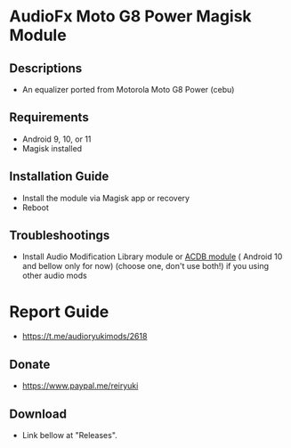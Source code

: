# AudioFx Moto G8 Power Magisk Module

## Descriptions
- An equalizer ported from Motorola Moto G8 Power (cebu)

## Requirements
- Android 9, 10, or 11
- Magisk installed

## Installation Guide
- Install the module via Magisk app or recovery
- Reboot

## Troubleshootings
- Install Audio Modification Library module or [ACDB module](https://t.me/viperatmos) ( Android 10 and bellow only for now) (choose one, don't use both!) if you using other audio mods

# Report Guide
- https://t.me/audioryukimods/2618

## Donate
- https://www.paypal.me/reiryuki

## Download
- Link bellow at "Releases".
